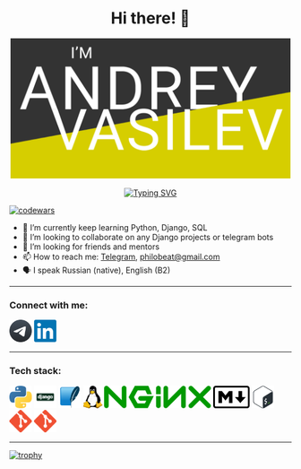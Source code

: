 <h1 align="center">Hi there! 👋</h1>
<p align="center">
  <a href="https://t.me/philobeat"><img src="img/AV_github_banner copy.png" width="500"></a>
</p>
<p align="center">
  <a href="https://git.io/typing-svg"><img src="https://readme-typing-svg.demolab.com?font=Fira+Code&pause=1000&width=435&lines=Backend+development+student" alt="Typing SVG" /></a>
</p>

[![codewars](https://www.codewars.com/users/MadeOfMeat/badges/small)](https://www.codewars.com/users/MadeOfMeat)

- 🌱 I’m currently keep learning Python, Django, SQL
- 👯 I’m looking to collaborate on any Django projects or telegram bots
- 🤔 I’m looking for friends and mentors
- 📫 How to reach me: <a href="https://t.me/philobeat">Telegram</a>, philobeat@gmail.com
- 🗣️ I speak Russian (native), English (B2)

***

<h3>Connect with me:</h3>
<a href="https://t.me/philobeat"><img src="img/telegram.png" width="40"></a>
<a href="https://www.linkedin.com/in/andrey-vasilev-949722255/"><img src="img/LinkedIn.png" width="40"></a>

***

<h3>Tech stack:</h3>
<img src="img/python.png" height="40"></a>
<img src="img/django.png" height="40"></a>
<img src="img/SQLite.png" height="40"></a>
<img src="img/Linux.png" height="40"></a>
<img src="img/nginx.png" height="40"></a>
<img src="img/Markdown.png" height="40"></a>
<img src="img/Bash.png" height="40"></a>
<img src="img/git.png" height="40"></a>
<img src="img/git.png" height="40"></a>

***
[![trophy](https://github-profile-trophy.vercel.app/?username=AHolstein&theme=onedark)](https://github.com/ryo-ma/github-profile-trophy)
